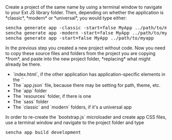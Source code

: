 <div type="expander" caption="Use Sencha Cmd to generate the app">
Create a project of the same name by using a terminal window to navigate to your Ext JS library folder. Then, depending on whether 
the application is *classic*, *modern* or *universal*, you would type either:
<pre>
sencha generate app -classic -start=false MyApp ../path/to/myapp
sencha generate app -modern -start=false MyApp ../path/to/myapp
sencha generate app -start=false MyApp ../path/to/myapp
</pre>
</div>

<div type="expander" caption="Copy and replace from the other app to your new app">
In the previous step you created a new project without code. Now you need to copy these
source files and folders from the project you are copying *from*, and paste into the new 
project folder, *replacing* what might already be there.
<ul>
<li>`index.html`, if the other application has application-specific elements in the `<head>`
<li>The `app.json` file, because there may be setting for path, theme, etc.
<li>The `app` folder
<li>The `resources` folder, if there is one
<li>The `sass` folder
<li>The `classic` and `modern` folders, if it's a universal app
</ul>
</div>

<div type="expander" caption="Rebuild the app">
In order to re-create the `bootstrap.js` microloader and create app CSS files, use a terminal 
window and navigate to the project folder and type
<pre>sencha app build development</pre>
</div>